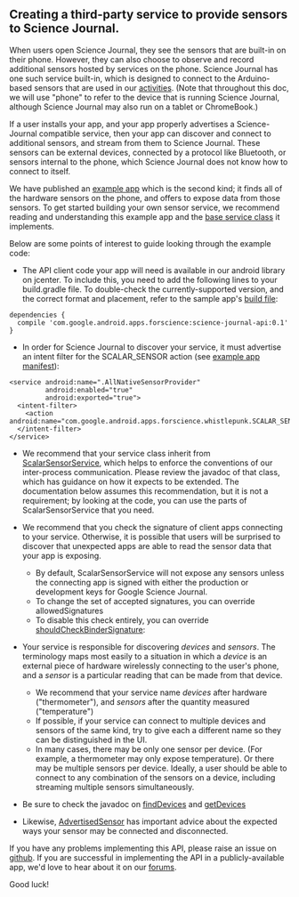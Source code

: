 ## Creating a third-party service to provide sensors to Science Journal.

When users open Science Journal, they see the sensors that are built-in on their
phone.  However, they can also choose to observe and record additional sensors
hosted by services on the phone.  Science Journal has one such service
built-in, which is designed to connect to the Arduino-based sensors that are
used in our [activities](https://makingscience.withgoogle.com/science-journal/activities/activity-connecting-external-sensors).  (Note that throughout this
doc, we will use "phone" to refer to the device that is running Science
Journal, although Science Journal may also run on a tablet or ChromeBook.)

If a user installs your app, and your app properly advertises a Science-Journal
compatible service, then your app can discover and connect to additional
sensors, and stream from them to Science Journal.  These sensors can be
external devices, connected by a protocol like Bluetooth, or sensors internal
to the phone, which Science Journal does not know how
to connect to itself.

We have published an
[example app](https://github.com/google/science-journal/tree/master/ScalarApiSampleApp)
which is the second kind; it finds all of the hardware sensors on the phone,
and offers to expose data from those sensors.
To get started building your own sensor service, we recommend reading and
understanding this example app and the
[base service class](https://github.com/google/science-journal/blob/master/api/ScienceJournalApi/src/main/java/com/google/android/apps/forscience/whistlepunk/api/scalarinput/ScalarSensorService.java)
it implements.

Below are some points of interest to guide looking through the example code:

- The API client code your app will need is available in our android library on
jcenter.  To include this, you need to add the following lines to your
build.gradle file.  To double-check the currently-supported version, and the
correct format and placement, refer to the sample app's
[build file](https://github.com/google/science-journal/blob/master/ScalarApiSampleApp/app/build.gradle):

```
dependencies {
  compile 'com.google.android.apps.forscience:science-journal-api:0.1'
}
```

- In order for Science Journal to discover your service, it must advertise an
intent filter for the SCALAR_SENSOR action (see
[example app manifest](https://github.com/google/science-journal/blob/master/ScalarApiSampleApp/app/src/main/AndroidManifest.xml)):

```
<service android:name=".AllNativeSensorProvider"
         android:enabled="true"
         android:exported="true">
  <intent-filter>
    <action android:name="com.google.android.apps.forscience.whistlepunk.SCALAR_SENSOR"/>
  </intent-filter>
</service>
```

- We recommend that your service class inherit from
[ScalarSensorService](https://github.com/google/science-journal/blob/master/api/ScienceJournalApi/src/main/java/com/google/android/apps/forscience/whistlepunk/api/scalarinput/ScalarSensorService.java),
which helps to enforce the conventions of our inter-process communication.
Please review the javadoc of that class, which has guidance on how it expects
to be extended. The documentation below assumes this recommendation, but it is
not a requirement; by looking at the code, you can use the parts of
ScalarSensorService that you need.

- We recommend that you check the signature of client apps connecting to your
service.  Otherwise, it is possible that users will be surprised to discover
that unexpected apps are able to read the sensor data that your app is exposing.
  - By default, ScalarSensorService will not expose any sensors unless the
    connecting app is signed with either the production or development keys for
    Google Science Journal.
  - To change the set of accepted signatures, you can override allowedSignatures
  - To disable this check entirely, you can override
    [shouldCheckBinderSignature](https://github.com/google/science-journal/blob/master/ScalarApiSampleApp/app/src/main/AndroidManifest.xml):

- Your service is responsible for discovering _devices_ and _sensors_.  The
  terminology maps most easily to a situation in which a _device_ is an
  external piece of hardware wirelessly connecting to the user's phone, and a
  _sensor_ is a particular reading that can be made from that device.
  - We recommend that your service name _devices_ after hardware
    ("thermometer"), and _sensors_ after the quantity measured ("temperature")
  - If possible, if your service can connect to multiple devices and sensors
    of the same kind, try to give each a different name so they can be
    distinguished in the UI.
  - In many cases, there may be only one sensor per device.  (For example, a
    thermometer may only expose temperature).  Or there may be multiple
    sensors per device.  Ideally, a user should be able to connect to any
    combination of the sensors on a device, including streaming multiple
    sensors simultaneously.

- Be sure to check the javadoc on
  [findDevices](https://github.com/google/science-journal/blob/master/api/ScienceJournalApi/src/main/java/com/google/android/apps/forscience/whistlepunk/api/scalarinput/ScalarSensorService.java#L68) and
  [getDevices](https://github.com/google/science-journal/blob/master/api/ScienceJournalApi/src/main/java/com/google/android/apps/forscience/whistlepunk/api/scalarinput/ScalarSensorService.java#L81)

- Likewise,
  [AdvertisedSensor](https://github.com/google/science-journal/blob/master/api/ScienceJournalApi/src/main/java/com/google/android/apps/forscience/whistlepunk/api/scalarinput/AdvertisedSensor.java)
  has important advice about the expected ways your sensor may be connected and
  disconnected.

If you have any problems implementing this API, please raise an issue on
[github](https://github.com/google/science-journal/issues).  If you are
successful in implementing the API in a publicly-available app, we'd love to
hear about it on our
[forums](https://productforums.google.com/forum/#!forum/sciencejournal).

Good luck!